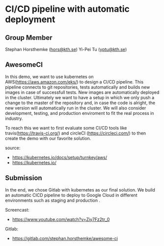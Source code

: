 # CI/CD pipeline with automatic deployment 

## Group Member
Stephan Horsthemke (hors@kth.se)
Yi-Pei Tu (yptu@kth.se)

## AwesomeCI
In this demo, we want to use kubernetes on AWS(https://aws.amazon.com/eks/) to design a CI/CD pipeline.
This pipeline connects to git repositories, tests automatically and builds new images in case of successfull tests. New images are automatically deployed in the cluster. Ultimately we want to have a setup in which we only push a change to the master of the repository and, in case the code is alright, the new version will automatically run in the cluster. We will also consider development, testing, and production enviroment to fit the real process in industry.

To reach this we want to first evaluate some CI/CD tools like travis(https://travis-ci.org/) and circleCI (https://circleci.com/) to then create the demo with our favorite solution.

source:
- https://kubernetes.io/docs/setup/turnkey/aws/
- https://kubernetes.io/

## Submission
In the end, we chose Gitlab with kubernetes as our final solution. We build an automatic CICD pipeline to deploy to Google Cloud in different environments such as staging and production .

Screencast:
- https://www.youtube.com/watch?v=Ziy7Fz2tr_0

Gitlab:
- https://gitlab.com/stephan.horsthemke/awesome-ci